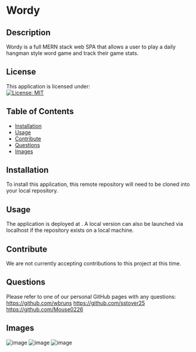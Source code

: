 # Wordy

## Description 
Wordy is a full MERN stack web SPA that allows a user to play a daily hangman style word game and track their game stats.

## License
This application is licensed under: <br />
[![License: MIT](https://img.shields.io/badge/License-MIT-yellow.svg)](https://opensource.org/licenses/MIT)

## Table of Contents

- [Installation](#installation)
- [Usage](#usage)
- [Contribute](#contribute)
- [Questions](#questions)
- [Images](#images)

## Installation
To install this application, this remote repository will need to be cloned into your local repository.

## Usage
The application is deployed at <Heroku Site>. A local version can also be launched via localhost if the repository exists on a local machine.

## Contribute
We are not currently accepting contributions to this project at this time.

## Questions
Please refer to one of our personal GitHub pages with any questions: 
https://github.com/wbruns
https://github.com/sstover25
https://github.com/Mouse0226

## Images
![image](https://user-images.githubusercontent.com/93630706/171310565-12cb1766-add1-437c-821e-8cd03a196858.png)
![image](https://user-images.githubusercontent.com/93630706/171310613-789da3ee-a2b4-4da2-81ea-3e08162d04db.png)
![image](https://user-images.githubusercontent.com/93630706/171310677-79a383b8-1ee8-4731-ae31-e1a0f6e51dbb.png)

